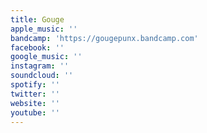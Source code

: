 ```yaml
---
title: Gouge
apple_music: ''
bandcamp: 'https://gougepunx.bandcamp.com'
facebook: ''
google_music: ''
instagram: ''
soundcloud: ''
spotify: ''
twitter: ''
website: ''
youtube: ''
---
```

